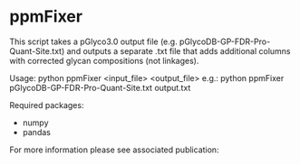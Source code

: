 # ppmFixer
This script takes a pGlyco3.0 output file (e.g. pGlycoDB-GP-FDR-Pro-Quant-Site.txt)
and outputs a separate .txt file that adds additional columns with corrected
glycan compositions (not linkages).

Usage: python ppmFixer <input_file> <output_file>
e.g.: python ppmFixer pGlycoDB-GP-FDR-Pro-Quant-Site.txt output.txt

Required packages:
- numpy
- pandas

For more information please see associated publication:
